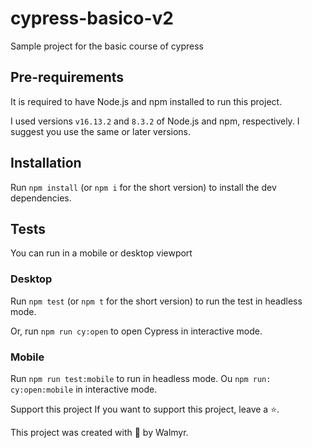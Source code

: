 # cypress-basico-v2

Sample project for the basic course of cypress

## Pre-requirements
It is required to have Node.js and npm installed to run this project.

I used versions `v16.13.2` and `8.3.2` of Node.js and npm, respectively. I suggest you use the same or later versions.

## Installation
Run `npm install` (or `npm i` for the short version) to install the dev dependencies.

## Tests
You can run in a mobile or desktop viewport

### Desktop
Run `npm test` (or `npm t` for the short version) to run the test in headless mode.

Or, run `npm run cy:open` to open Cypress in interactive mode.

### Mobile
Run `npm run test:mobile` to run in headless mode.
Ou `npm run: cy:open:mobile` in interactive mode.

Support this project
If you want to support this project, leave a ⭐.

This project was created with 💚 by Walmyr.